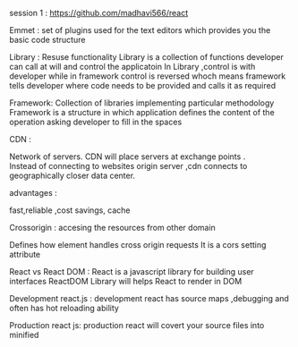 session 1 : https://github.com/madhavi566/react

Emmet : set of plugins used for the text editors which provides you the basic code structure 

Library : 
Resuse functionality 
Library is a collection of functions developer can call at will and control the applicatoin
In Library ,control is with developer while in framework control is reversed whoch means framework tells developer 
where code needs to be provided and calls it as required

Framework: Collection of libraries implementing particular methodology 
Framework is a structure in which application defines the content of the operation asking developer to fill in the spaces

CDN : 

Network of servers.
CDN will place servers at exchange points .  
Instead of connecting to websites origin server ,cdn connects to geographically closer data center.

advantages : 

fast,reliable ,cost savings, cache

Crossorigin  : accesing the resources from other domain 

Defines how element handles cross origin requests 
It is a cors setting attribute 

React vs React DOM : 
React is a javascript library for building user interfaces 
ReactDOM Library will helps React to render in DOM 

Development react.js : 
development react has source maps ,debugging and often has hot reloading ability  

Production react js:
production react will covert your source files into minified 
